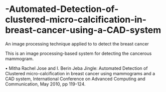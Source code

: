 # -Automated-Detection-of-clustered-micro-calcification-in-breast-cancer-using-a-CAD-system
An image processing technique applied to to detect the breast cancer

This is an image processing-based system for detecting the cancerous mammogram.

•	Mitha Rachel Jose and I. Berin Jeba Jingle: Automated Detection of Clustered micro-calcification in breast cancer using mammograms and a CAD system, International Conference on Advanced Computing and Communication, May 2010, pp 119-124.
